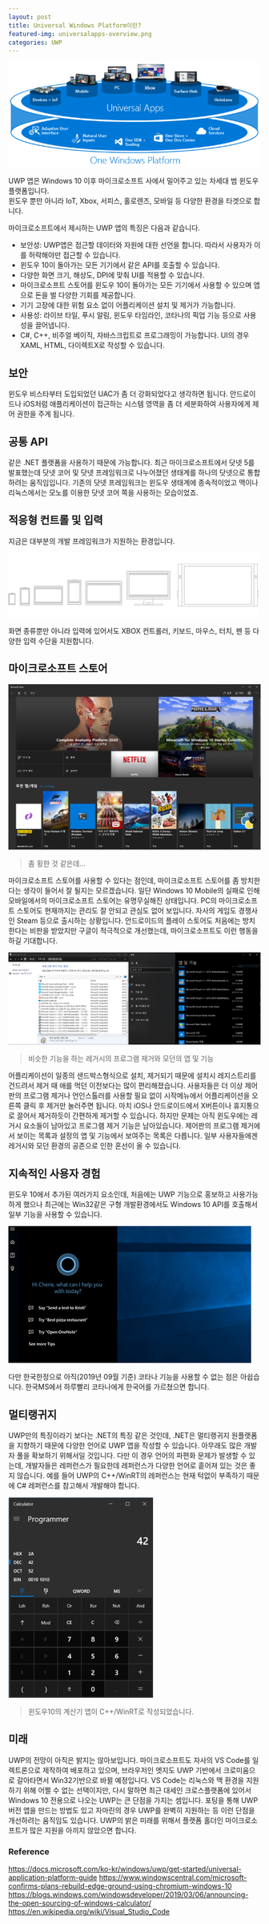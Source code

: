 ```yaml
---
layout: post
title: Universal Windows Platform이란?
featured-img: universalapps-overview.png
categories: UWP
---
```


![UWP-Platform](/assets/img/posts/introduce-uwp/universalapps-overview.png)

UWP 앱은 Windows 10 이후 마이크로소프트 사에서 밀어주고 있는 차세대 범 윈도우 플랫폼입니다.  
윈도우 뿐만 아니라 IoT, Xbox, 서피스, 홀로렌즈, 모바일 등 다양한 환경을 타겟으로 합니다.

마이크로소프트에서 제시하는 UWP 앱의 특징은 다음과 같습니다.

* 보안성: UWP앱은 접근할 데이터와 자원에 대한 선언을 합니다. 따라서 사용자가 이를 허락해야만 접근할 수 있습니다.
* 윈도우 10이 돌아가는 모든 기기에서 같은 API를 호출할 수 있습니다.
* 다양한 화면 크기, 해상도, DPI에 맞춰 UI를 적용할 수 있습니다.
* 마이크로소프트 스토어를 윈도우 10이 돌아가는 모든 기기에서 사용할 수 있으며 앱으로 돈을 벌 다양한 기회를 제공합니다.
* 기기 고장에 대한 위험 요소 없이 어플리케이션 설치 및 제거가 가능합니다.
* 사용성: 라이브 타일, 푸시 알림, 윈도우 타임라인, 코타나의 픽업 기능 등으로 사용성을 끌어냅니다.
* C#, C++, 비주얼 베이직, 자바스크립트로 프로그래밍이 가능합니다. UI의 경우 XAML, HTML, 다이렉트X로 작성할 수 있습니다.

## 보안

윈도우 비스타부터 도입되었던 UAC가 좀 더 강화되었다고 생각하면 됩니다.   안드로이드나 iOS처럼 애플리케이션이 접근하는 시스템 영역을 좀 더 세분화하여 사용자에게 제어 권한을 주게 됩니다.

## 공통 API

같은 .NET 플랫폼을 사용하기 때문에 가능합니다. 최근 마이크로소프트에서 닷넷 5를 발표했는데 닷넷 코어 및 닷넷 프레임워크로 나누어졌던 생태계를 하나의 닷넷으로 통합하려는 움직임입니다. 기존의 닷넷 프레임워크는 윈도우 생태계에 종속적이었고 맥이나 리눅스에서는 모노를 이용한 닷넷 코어 쪽을 사용하는 모습이었죠.

## 적응형 컨트롤 및 입력

지금은 대부분의 개발 프레임워크가 지원하는 환경입니다.

![hig-device](/assets/img/posts/introduce-uwp/hig-device-primer.png)

화면 종류뿐만 아니라 입력에 있어서도 XBOX 컨트롤러, 키보드, 마우스, 터치, 펜 등 다양한 입력 수단을 지원합니다.

## 마이크로소프트 스토어

![MS Store](/assets/img/posts/introduce-uwp/microsoft-store.png)
> 좀 횡한 것 같은데...

마이크로소프트 스토어를 사용할 수 있다는 점인데, 마이크로소프트 스토어를 좀 방치한다는 생각이 들어서 잘 될지는 모르겠습니다. 일단 Windows 10 Mobile의 실패로 인해 모바일에서의 마이크로소프트 스토어는 유명무실해진 상태입니다. PC의 마이크로소프트 스토어도 현재까지는 관리도 잘 안되고 관심도 없어 보입니다. 자사의 게임도 경쟁사인 Steam 등으로 출시하는 상황입니다. 안드로이드의 플레이 스토어도 처음에는 방치한다는 비판을 받았지만 구글이 적극적으로 개선했는데, 마이크로소프트도 이런 행동을 하길 기대합니다.

![Uninstaller](/assets/img/posts/introduce-uwp/programuninstall.png)
>비슷한 기능을 하는 레거시의 프로그램 제거와 모던의 앱 및 기능

어플리케이션이 일종의 샌드박스형식으로 설치, 제거되기 때문에 설치시 레지스트리를 건드려서 제거 때 애를 먹던 이전보다는 많이 편리해졌습니다. 사용자들은 더 이상 제어판의 프로그램 제거나 언인스톨러를 사용할 필요 없이 시작메뉴에서 어플리케이션을 오른쪽 클릭 후 제거만 눌러주면 됩니다. 마치 iOS나 안드로이드에서 X버튼이나 휴지통으로 끌어서 제거하듯이 간편하게 제거할 수 있습니다. 하지만 문제는 아직 윈도우에는 레거시 요소들이 남아있고 프로그램 제거 기능은 남아있습니다. 제어판의 프로그램 제거에서 보이는 목록과 설정의 앱 및 기능에서 보여주는 목록은 다릅니다. 일부 사용자들에겐 레거시와 모던 환경의 공존으로 인한 혼선이 올 수 있습니다.

## 지속적인 사용자 경험

윈도우 10에서 추가된 여러가지 요소인데, 처음에는 UWP 기능으로 홍보하고 사용가능하게 했으나 최근에는 Win32같은 구형 개발환경에서도 Windows 10 API를 호출해서 일부 기능을 사용할 수 있습니다.

![Cortana](/assets/img/posts/introduce-uwp/Windows_Cortana_v20_1920_LaunchCortana_img.jpg)

다만 한국한정으로 아직(2019년 09월 기준) 코타나 기능을 사용할 수 없는 점은 아쉽습니다. 한국MS에서 하루빨리 코타나에게 한국어를 가르쳤으면 합니다.

## 멀티랭귀지

UWP만의 특징이라기 보다는 .NET의 특징 같은 것인데, .NET은 멀티랭귀지 원플랫폼을 지향하기 때문에 다양한 언어로 UWP 앱을 작성할 수 있습니다. 아무래도 많은 개발자 풀을 확보하기 위해서일 것입니다. 다만 이 경우 언어의 파편화 문제가 발생할 수 있는데, 개발자들은 레퍼런스가 필요한데 레퍼런스가 다양한 언어로 흩어져 있는 것은 좋지 않습니다. 예를 들어 UWP의 C++/WinRT의 레퍼런스는 현재 턱없이 부족하기 때문에 C# 레퍼런스를 참고해서 개발해야 합니다.

![Win10Calc](/assets/img/posts/introduce-uwp/win10-calc.png)
>윈도우10의 계산기 앱이 C++/WinRT로 작성되었습니다.

## 미래

UWP의 전망이 아직은 밝지는 않아보입니다. 마이크로소프트도 자사의 VS Code를 일렉트론으로 제작하여 배포하고 있으며, 브라우저인 엣지도 UWP 기반에서 크로미움으로 갈아타면서 Win32기반으로 바뀔 예정입니다. VS Code는 리눅스와 맥 환경을 지원하기 위해 어쩔 수 없는 선택이지만, 다시 말하면 최근 대세인 크로스플랫폼에 있어서 Windows 10 전용으로 나오는 UWP는 큰 단점을 가지는 셈입니다. 포팅을 통해 UWP버전 앱을 만드는 방법도 있고 자마린의 경우 UWP를 완벽히 지원하는 등 이런 단점을 개선하려는 움직임도 있습니다. UWP의 밝은 미래를 위해서 플랫폼 홀더인 마이크로소프트가 많은 지원을 아끼지 않았으면 합니다.

### Reference

<https://docs.microsoft.com/ko-kr/windows/uwp/get-started/universal-application-platform-guide>
<https://www.windowscentral.com/microsoft-confirms-plans-rebuild-edge-ground-using-chromium-windows-10>
<https://blogs.windows.com/windowsdeveloper/2019/03/06/announcing-the-open-sourcing-of-windows-calculator/>
<https://en.wikipedia.org/wiki/Visual_Studio_Code>